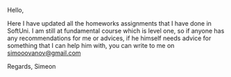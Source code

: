 Hello,


Here I have updated all the homeworks assignments that I have done in SoftUni. I am still at fundamental course which is level one, so if anyone has any recommendations for me or advices, if he himself needs advice for something that I can help him with, you can write to me on simooovanov@gmail.com

Regards,
Simeon

